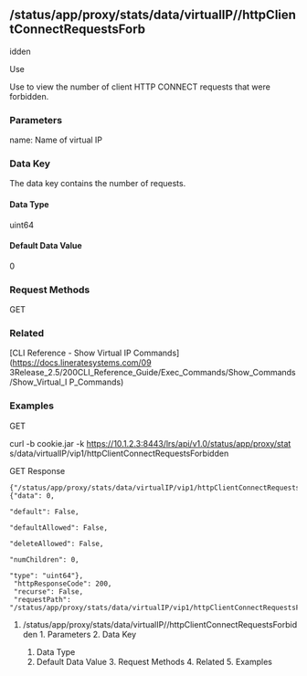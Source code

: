 ## /status/app/proxy/stats/data/virtualIP/<name>/httpClientConnectRequestsForb
idden

Use

Use to view the number of client HTTP CONNECT requests that were forbidden.

### Parameters

name: Name of virtual IP

### Data Key

The data key contains the number of requests.

#### Data Type

uint64

#### Default Data Value

0

### Request Methods

GET

### Related

[CLI Reference - Show Virtual IP Commands](https://docs.lineratesystems.com/09
3Release_2.5/200CLI_Reference_Guide/Exec_Commands/Show_Commands/Show_Virtual_I
P_Commands)

### Examples

GET

curl -b cookie.jar -k https://10.1.2.3:8443/lrs/api/v1.0/status/app/proxy/stat
s/data/virtualIP/vip1/httpClientConnectRequestsForbidden

GET Response

    
    {"/status/app/proxy/stats/data/virtualIP/vip1/httpClientConnectRequestsForbidden": {"data": 0,
                                                                                           "default": False,
                                                                                           "defaultAllowed": False,
                                                                                           "deleteAllowed": False,
                                                                                           "numChildren": 0,
                                                                                           "type": "uint64"},
     "httpResponseCode": 200,
     "recurse": False,
     "requestPath": "/status/app/proxy/stats/data/virtualIP/vip1/httpClientConnectRequestsForbidden"}
    

  1. /status/app/proxy/stats/data/virtualIP/<name>/httpClientConnectRequestsForbidden
    1. Parameters
    2. Data Key
      1. Data Type
      2. Default Data Value
    3. Request Methods
    4. Related
    5. Examples

